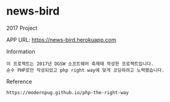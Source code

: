 # news-bird

2017 Project

APP URL: https://news-bird.herokuapp.com

Information
```text
이 프로젝트는 2017년 DGSW 소프트웨어 축제때 작성한 프로젝트입니다.
순수 PHP로만 작성되었고 php right way에 맞게 코딩하려고 노력했습니다.
```

Reference
```text
https://modernpug.github.io/php-the-right-way
```
